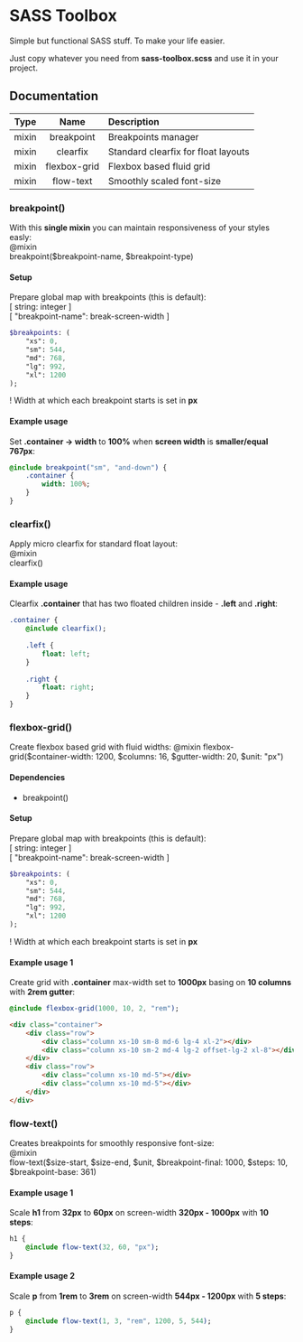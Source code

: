# SASS Toolbox
Simple but functional SASS stuff. To make your life easier.

Just copy whatever you need from **sass-toolbox.scss** and use it in your project.

## Documentation
| Type  | Name         | Description                         |
| :---: | :----------: | :---------------------------------- |
| mixin | breakpoint   | Breakpoints manager                 |
| mixin | clearfix     | Standard clearfix for float layouts |
| mixin | flexbox-grid | Flexbox based fluid grid            |
| mixin | flow-text    | Smoothly scaled font-size           |

### breakpoint()
With this **single mixin** you can maintain responsiveness of your styles easly:  
@mixin  
breakpoint($breakpoint-name, $breakpoint-type)

#### Setup
Prepare global map with breakpoints (this is default):  
[ string: integer ]  
[ "breakpoint-name": break-screen-width ]
```sass
$breakpoints: (
    "xs": 0,
    "sm": 544,
    "md": 768,
    "lg": 992,
    "xl": 1200
);
```
! Width at which each breakpoint starts is set in **px**

#### Example usage
Set **.container -> width** to **100%** when **screen width** is **smaller/equal 767px**:
```sass
@include breakpoint("sm", "and-down") {
    .container {
        width: 100%;
    }
}
```

### clearfix()
Apply micro clearfix for standard float layout:  
@mixin  
clearfix()

#### Example usage
Clearfix **.container** that has two floated children inside - **.left** and **.right**:
```sass
.container {
    @include clearfix();
    
    .left {
        float: left;
    }
    
    .right {
        float: right;
    }
}
```

### flexbox-grid()
Create flexbox based grid with fluid widths:
@mixin
flexbox-grid($container-width: 1200, $columns: 16, $gutter-width: 20, $unit: "px")

#### Dependencies
* breakpoint()

#### Setup
Prepare global map with breakpoints (this is default):  
[ string: integer ]  
[ "breakpoint-name": break-screen-width ]
```sass
$breakpoints: (
    "xs": 0,
    "sm": 544,
    "md": 768,
    "lg": 992,
    "xl": 1200
);
```
! Width at which each breakpoint starts is set in **px**

#### Example usage 1
Create grid with **.container** max-width set to **1000px** basing on **10 columns** with **2rem gutter**:
```sass
@include flexbox-grid(1000, 10, 2, "rem");
```

```html
<div class="container">
    <div class="row">
        <div class="column xs-10 sm-8 md-6 lg-4 xl-2"></div>
        <div class="column xs-10 sm-2 md-4 lg-2 offset-lg-2 xl-8"></div>
    </div>
    <div class="row">
        <div class="column xs-10 md-5"></div>
        <div class="column xs-10 md-5"></div>
    </div>
</div>
```

### flow-text()
Creates breakpoints for smoothly responsive font-size:  
@mixin  
flow-text($size-start, $size-end, $unit, $breakpoint-final: 1000, $steps: 10, $breakpoint-base: 361)

#### Example usage 1
Scale **h1** from **32px** to **60px** on screen-width **320px - 1000px** with **10 steps**:
```sass
h1 {
    @include flow-text(32, 60, "px");
}
```

#### Example usage 2
Scale **p** from **1rem** to **3rem** on screen-width **544px - 1200px** with **5 steps**:
```sass
p {
    @include flow-text(1, 3, "rem", 1200, 5, 544);
}
```